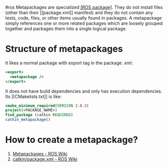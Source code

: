 #ros
Metapackages are specialized [[ROS package]](and catkin). They do not install files (other than their [[package.xml]] manifest) and they do not contain any tests, code, files, or other items usually found in packages.
A metapackage simply references one or more related packages which are loosely grouped together and packages them into a single logical package. 
# Structure of metapackages 
It likes a normal package with export tag in the package. xml: 
```xml
<export> 
  <metapackage />
</export>
```
It does not have build dependencies and only has execution dependencies. 
Its [[CMakelists.txt]] is like: 
```cmake 
cmake_minimum_required(VERSION 2.8.3)
project(<PACKAGE_NAME>)
find_package (catkin REQUIRED)
catkin_metapackage()
```
# How to create a metapackage? 







1. [Metapackages - ROS Wiki](http://wiki.ros.org/Metapackages)
2. [catkin/package.xml - ROS Wiki](http://wiki.ros.org/catkin/package.xml#Metapackages)